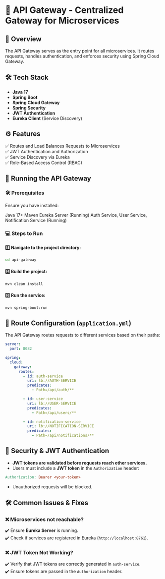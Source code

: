 

# 🚀 API Gateway - Centralized Gateway for Microservices

## 📌 Overview

The API Gateway serves as the entry point for all microservices. It routes requests, handles authentication, and enforces security using Spring Cloud Gateway.

## 🛠️ Tech Stack

- **Java 17**
- **Spring Boot**
- **Spring Cloud Gateway**
- **Spring Security**
- **JWT Authentication**
- **Eureka Client** (Service Discovery)

## ⚙️ Features

✅ Routes and Load Balances Requests to Microservices<br>
✅ JWT Authentication and Authorization<br>
✅ Service Discovery via Eureka<br>
✅ Role-Based Access Control (RBAC)<br>

## 🚀 Running the API Gateway
### 🛠️ Prerequisites
Ensure you have installed:

Java 17+
Maven
Eureka Server (Running)
Auth Service, User Service, Notification Service (Running)
### 💻 Steps to Run
#### 1️⃣ Navigate to the project directory:

```bash
cd api-gateway
```
#### 2️⃣ Build the project:

```bash
mvn clean install
```
#### 3️⃣ Run the service:

```bash
mvn spring-boot:run
```
## 🔌 Route Configuration (`application.yml`)
The API Gateway routes requests to different services based on their paths:

```yaml
server:
  port: 8082

spring:
  cloud:
    gateway:
      routes:
        - id: auth-service
          uri: lb://AUTH-SERVICE
          predicates:
            - Path=/api/auth/**

        - id: user-service
          uri: lb://USER-SERVICE
          predicates:
            - Path=/api/users/**

        - id: notification-service
          uri: lb://NOTIFICATION-SERVICE
          predicates:
            - Path=/api/notifications/**

```
## 🔐 Security & JWT Authentication
- **JWT tokens are validated before requests reach other services.**
- Users must include a **JWT token** in the `Authorization` header:
```makefile
Authorization: Bearer <your-token>
```
- Unauthorized requests will be blocked.

## 🛠️ Common Issues & Fixes
### ❌ Microservices not reachable?
✔️ Ensure **Eureka Server** is running.<br>
✔️ Check if services are registered in Eureka (`http://localhost:8761`).

### ❌ JWT Token Not Working?
✔️ Verify that JWT tokens are correctly generated in `auth-service`.<br>
✔️ Ensure tokens are passed in the `Authorization` header.